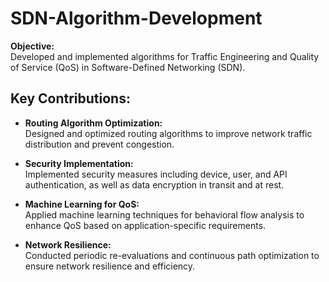 # SDN-Algorithm-Development

**Objective:**  
Developed and implemented algorithms for Traffic Engineering and Quality of Service (QoS) in Software-Defined Networking (SDN).

## Key Contributions:

- **Routing Algorithm Optimization:**  
  Designed and optimized routing algorithms to improve network traffic distribution and prevent congestion.

- **Security Implementation:**  
  Implemented security measures including device, user, and API authentication, as well as data encryption in transit and at rest.

- **Machine Learning for QoS:**  
  Applied machine learning techniques for behavioral flow analysis to enhance QoS based on application-specific requirements.

- **Network Resilience:**  
  Conducted periodic re-evaluations and continuous path optimization to ensure network resilience and efficiency.
